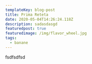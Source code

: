 ```yaml
---
templateKey: blog-post
title: Prima Reteta
date: 2020-05-04T14:26:24.118Z
description: sadasdasgd
featuredpost: true
featuredimage: /img/flavor_wheel.jpg
tags:
  - banane
---
```

fsdfsdfsd